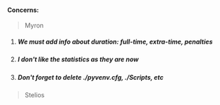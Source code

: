 #### **Concerns:**

> Myron
1. ##### We must add info about duration: full-time, extra-time, penalties
2. ##### I don't like the statistics as they are now
3. ##### Don't forget to delete ./pyvenv.cfg, ./Scripts, etc

> Stelios

